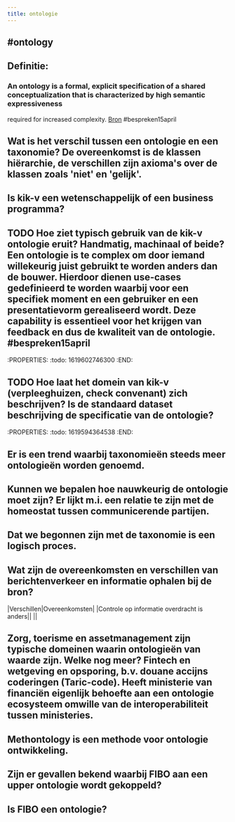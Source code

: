 ```yaml
---
title: ontologie
---
```


## #ontology
## Definitie:
### An ontology is a formal, explicit specification of a shared conceptualization that is characterized by high semantic expressiveness
required for increased complexity. [Bron](https://doi.org/10.1016/j.datak.2015.11.003) #bespreken15april
## Wat is het verschil tussen een ontologie en een taxonomie? De overeenkomst is de klassen hiërarchie, de verschillen zijn axioma's over de klassen zoals 'niet' en 'gelijk'.
## Is kik-v een wetenschappelijk of een business programma?
## TODO Hoe ziet typisch gebruik van de kik-v ontologie eruit? Handmatig, machinaal of beide? Een ontologie is te complex om door iemand willekeurig juist gebruikt te worden anders dan de bouwer. Hierdoor dienen use-cases gedefinieerd te worden waarbij voor een specifiek moment en een gebruiker en een presentatievorm gerealiseerd wordt. Deze capability is essentieel voor het krijgen van feedback en dus de kwaliteit van de ontologie. #bespreken15april
:PROPERTIES:
:todo: 1619602746300
:END:
## TODO Hoe laat het domein van kik-v (verpleeghuizen, check convenant) zich beschrijven? Is de standaard dataset beschrijving de specificatie van de ontologie?
:PROPERTIES:
:todo: 1619594364538
:END:
## Er is een trend waarbij taxonomieën steeds meer ontologieën worden genoemd.
## Kunnen we bepalen hoe nauwkeurig de ontologie moet zijn? Er lijkt m.i. een relatie te zijn met de homeostat tussen communicerende partijen.
## Dat we begonnen zijn met de taxonomie is een logisch proces.
## Wat zijn de overeenkomsten en verschillen van berichtenverkeer en informatie ophalen bij de bron?
|Verschillen|Overeenkomsten|
|Controle op informatie overdracht is anders||
||
## Zorg, toerisme en assetmanagement zijn typische domeinen waarin ontologieën van waarde zijn. Welke nog meer? Fintech en wetgeving en opsporing, b.v. douane accijns coderingen (Taric-code). Heeft ministerie van financiën eigenlijk behoefte aan een ontologie ecosysteem omwille van de interoperabiliteit tussen ministeries.
## Methontology is een methode voor ontologie ontwikkeling.
## Zijn er gevallen bekend waarbij FIBO aan een upper ontologie wordt gekoppeld?
## Is FIBO een ontologie?
